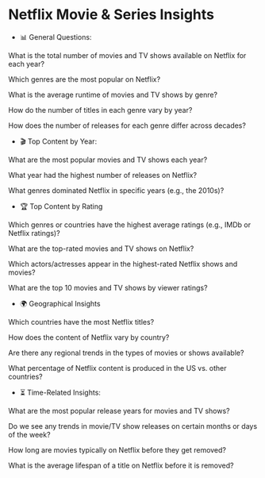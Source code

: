 # Netflix Movie & Series Insights

- 📊 General Questions:

What is the total number of movies and TV shows available on Netflix for each year?

Which genres are the most popular on Netflix?

What is the average runtime of movies and TV shows by genre?

How do the number of titles in each genre vary by year?

How does the number of releases for each genre differ across decades?

- 🎬 Top Content by Year:

What are the most popular movies and TV shows each year?

What year had the highest number of releases on Netflix?

What genres dominated Netflix in specific years (e.g., the 2010s)?

- 🏆 Top Content by Rating

Which genres or countries have the highest average ratings (e.g., IMDb or Netflix ratings)?

What are the top-rated movies and TV shows on Netflix?

Which actors/actresses appear in the highest-rated Netflix shows and movies?

What are the top 10 movies and TV shows by viewer ratings?

- 🌍 Geographical Insights

Which countries have the most Netflix titles?

How does the content of Netflix vary by country?

Are there any regional trends in the types of movies or shows available?

What percentage of Netflix content is produced in the US vs. other countries?

- ⏳ Time-Related Insights:

What are the most popular release years for movies and TV shows?

Do we see any trends in movie/TV show releases on certain months or days of the week?

How long are movies typically on Netflix before they get removed?

What is the average lifespan of a title on Netflix before it is removed?

